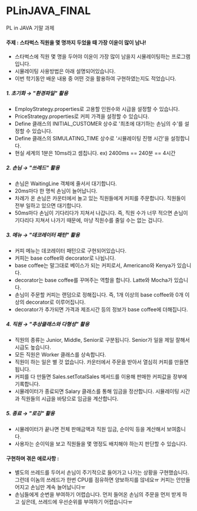 # PLinJAVA_FINAL
PL in JAVA 기말 과제

#### 주제 : 스타벅스 직원을 몇 명까지 두었을 때 가장 이윤이 많이 남나!
- 스타벅스에 직원 몇 명을 두어야 이윤이 가장 많이 남을지 시뮬레이팅하는 프로그램입니다.
- 시뮬레이팅 사용방법은 아래 설명되어있습니다.
- 이번 학기동안 배운 내용 중 어떤 것을 활용하여 구현하였는지도 적었습니다.

##### 1. 초기화 → <b>"환경파일" 활용</b>
- EmployStrategy.properties로 고용할 인원수와 시급을 설정할 수 있습니다.
- PriceStrategy.properties로 커피 가격을 설정할 수 있습니다.
- Define 클래스의 INITIAL_CUSTOMER 상수로 '최초에 대기하는 손님의 수'를 설정할 수 있습니다.
- Define 클래스의 SIMULATING_TIME 상수로 '시뮬레이팅 진행 시간'을 설정합니다.
- 현실 세계의 1분은 10ms라고 셈칩니다. ex) 2400ms == 240분 == 4시간

##### 2. 손님 → <b>"쓰레드" 활용</b>
- 손님은 WaitingLine 객체에 줄서서 대기합니다.
- 20ms마다 한 명씩 손님이 늘어납니다.
- 차례가 온 손님은 카운터에서 놀고 있는 직원들에게 커피를 주문합니다. 직원들이 전부 일하고 있으면 대기합니다.
- 50ms마다 손님이 기다리다가 지쳐서 나갑니다. 즉, 직원 수가 너무 적으면 손님이 기다리다 지쳐서 나가기 때문에, 마냥 직원수를 줄일 수는 없는 겁니다.

##### 3. 메뉴 → <b>"데코레이터 패턴" 활용</b>
- 커피 메뉴는 데코레이터 패턴으로 구현되어있습니다.
- 커피는 base coffee와 decorator로 나뉩니다.
- base coffee는 말그대로 베이스가 되는 커피로서, Americano와 Kenya가 있습니다.
- decorator는 base coffee를 꾸며주는 역할을 합니다. Latte와 Mocha가 있습니다.
- 손님이 주문할 커피는 랜덤으로 정해집니다. 즉, 1개 이상의 base coffee와 0개 이상의 decorator로 이루어집니다.
- decorator가 추가되면 가격과 제조시간 등의 정보가 base coffee에 더해집니다.

##### 4. 직원 → <b>"추상클래스와 다형성" 활용</b>
- 직원의 종류는 Junior, Middle, Senior로 구분됩니다. Senior가 일을 제일 잘해서 시급도 높습니다.
- 모든 직원은 Worker 클래스를 상속합니다.
- 직원이 하는 일은 별 것 없습니다. 카운터에서 주문을 받아서 열심히 커피를 만들면 됩니다.
- 커피를 다 만들면 Sales.setTotalSales 메서드를 이용해 판매한 커피값을 장부에 기록합니다. 
- 시뮬레이터가 종료되면 Salary 클래스를 통해 임금을 정산합니다. 시뮬레이팅 시간과 직원들의 시급을 바탕으로 임금을 계산합니다.

##### 5. 종료 → <b>"로깅" 활용</b>
- 시뮬레이터가 끝나면 전체 판매금액과 직원 임금, 순이익 등을 계산해서 보여줍니다.
- 사용자는 순이익을 보고 직원들을 몇 명정도 배치해야 하는지 판단할 수 있습니다.


#### 구현하며 겪은 애로사항 :
- 별도의 쓰레드를 두어서 손님이 주기적으로 들어가고 나가는 상황을 구현했습니다. 그런데 이놈의 쓰레드가 한번 CPU를 점유하면 양보하지를 않네요ㅠ 커피는 안만들어지고 손님만 계속 늘어납니다ㅠ
- 손님들에게 순번을 부여하기 어렵습니다. 먼저 들어온 손님의 주문을 먼저 받게 하고 싶은데, 쓰레드에 우선순위를 부여하기 어렵습니다ㅠ
